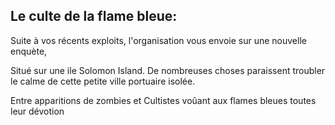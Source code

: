 ## Le culte de la flame bleue:

Suite à vos récents exploits, l'organisation vous envoie sur une nouvelle enquète,

Situé sur une ile Solomon Island.
De nombreuses choses paraissent troubler le calme de cette petite ville portuaire isolée.

Entre apparitions de zombies et Cultistes voûant aux flames bleues toutes leur dévotion
